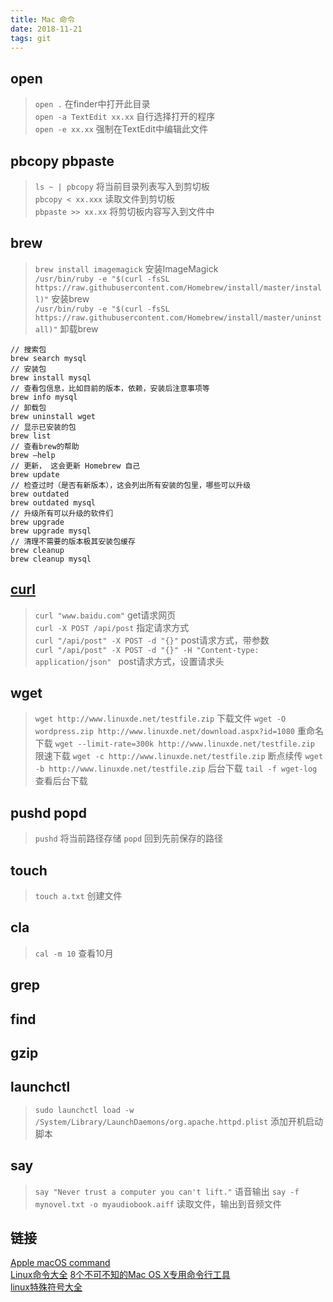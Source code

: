 ```yaml
---
title: Mac 命令
date: 2018-11-21
tags: git
---
```


## open
> `open .` 在finder中打开此目录  
> `open -a TextEdit xx.xx` 自行选择打开的程序  
> `open -e xx.xx` 强制在TextEdit中编辑此文件  

## pbcopy pbpaste
> `ls ~ | pbcopy` 将当前目录列表写入到剪切板  
> `pbcopy < xx.xxx` 读取文件到剪切板  
> `pbpaste >> xx.xx` 将剪切板内容写入到文件中

## brew
> `brew install imagemagick` 安装ImageMagick  
> `/usr/bin/ruby -e "$(curl -fsSL https://raw.githubusercontent.com/Homebrew/install/master/install)"` 安装brew  
> `/usr/bin/ruby -e "$(curl -fsSL https://raw.githubusercontent.com/Homebrew/install/master/uninstall)"` 卸载brew  
```shell
// 搜索包
brew search mysql
// 安装包
brew install mysql
// 查看包信息，比如目前的版本，依赖，安装后注意事项等
brew info mysql
// 卸载包
brew uninstall wget
// 显示已安装的包
brew list
// 查看brew的帮助
brew –help
// 更新， 这会更新 Homebrew 自己
brew update
// 检查过时（是否有新版本），这会列出所有安装的包里，哪些可以升级
brew outdated
brew outdated mysql
// 升级所有可以升级的软件们
brew upgrade
brew upgrade mysql
// 清理不需要的版本极其安装包缓存
brew cleanup
brew cleanup mysql
```

## [curl](http://www.ruanyifeng.com/blog/2011/09/curl.html)
> `curl "www.baidu.com"` get请求网页  
> `curl -X POST /api/post` 指定请求方式  
> `curl "/api/post" -X POST -d "{}"` post请求方式，带参数  
> `curl "/api/post" -X POST -d "{}" -H "Content-type: application/json" ` post请求方式，设置请求头  


## wget
> `wget http://www.linuxde.net/testfile.zip` 下载文件
> `wget -O wordpress.zip http://www.linuxde.net/download.aspx?id=1080` 重命名下载
> `wget --limit-rate=300k http://www.linuxde.net/testfile.zip` 限速下载
> `wget -c http://www.linuxde.net/testfile.zip` 断点续传
> `wget -b http://www.linuxde.net/testfile.zip` 后台下载
> `tail -f wget-log` 查看后台下载

## pushd popd
> `pushd` 将当前路径存储
> `popd` 回到先前保存的路径

## touch
> `touch a.txt` 创建文件

## cla
> `cal -m 10` 查看10月 

## grep 

## find

## gzip

## launchctl
> `sudo launchctl load -w /System/Library/LaunchDaemons/org.apache.httpd.plist` 添加开机启动脚本

## say
> `say "Never trust a computer you can't lift."` 语音输出
> `say -f mynovel.txt -o myaudiobook.aiff` 读取文件，输出到音频文件


## 链接
[Apple macOS command](https://ss64.com/osx/)  
[Linux命令大全](http://man.linuxde.net/)
[8个不可不知的Mac OS X专用命令行工具](https://segmentfault.com/a/1190000000509514)  
[linux特殊符号大全](https://www.cnblogs.com/balaamwe/archive/2012/03/15/2397998.html)  
